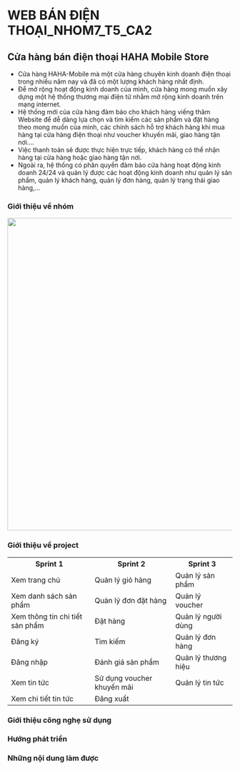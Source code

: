# WEB BÁN ĐIỆN THOẠI_NHOM7_T5_CA2
<h2>Cửa hàng bán điện thoại HAHA Mobile Store</h2>
<ul>
  <li>Cửa hàng HAHA-Mobile mà một cửa hàng chuyên kinh doanh điện thoại trong nhiều năm nay và đã có một lượng khách hàng nhất định.</li>
  <li>Để mở rộng hoạt động kinh doanh của mình, cửa hàng mong muốn xây dựng một hệ thống thương mại điện tử nhằm mở rộng kinh doanh trên mạng internet.</li>
  <li>Hệ thống mới của cửa hàng đảm bảo cho khách hàng viếng thăm Website để dễ dàng lựa chọn và tìm kiếm các sản phẩm và đặt hàng theo mong muốn của mình, các chính sách hỗ trợ khách hàng khi mua hàng tại cửa hàng điện thoại như voucher khuyến mãi, giao hàng tận nơi....</li>
  <li>Việc thanh toán sẽ được thực hiện trực tiếp, khách hàng có thể nhận hàng tại cửa hàng hoặc giao hàng tận nơi.</li>
  <li>Ngoài ra, hệ thống có phân quyền đảm bảo cửa hàng hoạt động kinh doanh 24/24 và quản lý được các hoạt động kinh doanh như quản lý sản phẩm, quản lý khách hàng, quản lý đơn hàng, quản lý trạng thái giao hàng,...</li>
</ul>
<h3>Giới thiệu về nhóm </h3>
<img src="https://i.pinimg.com/736x/5a/d8/ed/5ad8ed62cdd2130d69273d1357d27b8b.jpg" width="700">

<h3>Giới thiệu về project</h3>
<table id="sprint">
  <tr>
    <th>Sprint 1</th>
    <th>Sprint 2</th>
    <th>Sprint 3</th>
  </tr>
  <tr>
    <td>Xem trang chủ</td>
    <td>Quản lý giỏ hàng</td>
    <td>Quản lý sản phẩm</td>
  </tr>
  <tr>
    <td>Xem danh sách sản phẩm</td>
    <td>Quản lý đơn đặt hàng</td>
    <td>Quản lý voucher</td>
  </tr>
   <tr>
    <td>Xem thông tin chi tiết sản phẩm</td>
    <td>Đặt hàng</td>
    <td>Quản lý người dùng</td>
  </tr>
  <tr>
    <td>Đăng ký</td>
    <td>Tìm kiếm</td>
    <td>Quản lý đơn hàng</td>
  </tr>
  <tr>
    <td>Đăng nhập</td>
    <td>Đánh giá sản phẩm</td>
    <td>Quản lý thương hiệu</td>
  </tr>
  <tr>
    <td>Xem tin tức</td>
    <td>Sử dụng voucher khuyến mãi</td>
    <td>Quản lý tin tức</td>
  </tr>
  <tr>
    <td>Xem chi tiết tin tức</td>
    <td>Đăng xuất</td>
    <td> </td>
  </tr>
</table>

<h3>Giới thiệu công nghẹ sử dụng</h3>

<h3>Hướng phát triển</h3>

<h3>Những nội dung làm được</h3>



				
